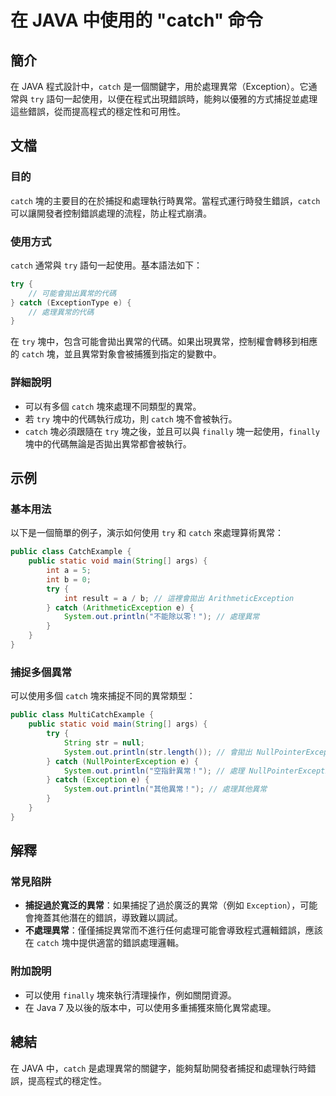 <!--
Meta Description: # 在 JAVA 中使用的 "catch" 命令 ## 簡介 在 JAVA 程式設計中，`catch` 是一個關鍵字，用於處理異常（Exception）。它通常與 `try` 語句一起使用，以便在程式出現錯誤時，能夠以優雅的方式捕捉並處理這些錯誤，從而提高程式的穩定性和可用性。 ## 文檔 ### ...
Meta Keywords: catch, try, java, public, system
-->

# 在 JAVA 中使用的 "catch" 命令

## 簡介
在 JAVA 程式設計中，`catch` 是一個關鍵字，用於處理異常（Exception）。它通常與 `try` 語句一起使用，以便在程式出現錯誤時，能夠以優雅的方式捕捉並處理這些錯誤，從而提高程式的穩定性和可用性。

## 文檔
### 目的
`catch` 塊的主要目的在於捕捉和處理執行時異常。當程式運行時發生錯誤，`catch` 可以讓開發者控制錯誤處理的流程，防止程式崩潰。

### 使用方式
`catch` 通常與 `try` 語句一起使用。基本語法如下：

```java
try {
    // 可能會拋出異常的代碼
} catch (ExceptionType e) {
    // 處理異常的代碼
}
```

在 `try` 塊中，包含可能會拋出異常的代碼。如果出現異常，控制權會轉移到相應的 `catch` 塊，並且異常對象會被捕獲到指定的變數中。

### 詳細說明
- 可以有多個 `catch` 塊來處理不同類型的異常。
- 若 `try` 塊中的代碼執行成功，則 `catch` 塊不會被執行。
- `catch` 塊必須跟隨在 `try` 塊之後，並且可以與 `finally` 塊一起使用，`finally` 塊中的代碼無論是否拋出異常都會被執行。

## 示例
### 基本用法
以下是一個簡單的例子，演示如何使用 `try` 和 `catch` 來處理算術異常：

```java
public class CatchExample {
    public static void main(String[] args) {
        int a = 5;
        int b = 0;
        try {
            int result = a / b; // 這裡會拋出 ArithmeticException
        } catch (ArithmeticException e) {
            System.out.println("不能除以零！"); // 處理異常
        }
    }
}
```

### 捕捉多個異常
可以使用多個 `catch` 塊來捕捉不同的異常類型：

```java
public class MultiCatchExample {
    public static void main(String[] args) {
        try {
            String str = null;
            System.out.println(str.length()); // 會拋出 NullPointerException
        } catch (NullPointerException e) {
            System.out.println("空指針異常！"); // 處理 NullPointerException
        } catch (Exception e) {
            System.out.println("其他異常！"); // 處理其他異常
        }
    }
}
```

## 解釋
### 常見陷阱
- **捕捉過於寬泛的異常**：如果捕捉了過於廣泛的異常（例如 `Exception`），可能會掩蓋其他潛在的錯誤，導致難以調試。
- **不處理異常**：僅僅捕捉異常而不進行任何處理可能會導致程式邏輯錯誤，應該在 `catch` 塊中提供適當的錯誤處理邏輯。

### 附加說明
- 可以使用 `finally` 塊來執行清理操作，例如關閉資源。
- 在 Java 7 及以後的版本中，可以使用多重捕獲來簡化異常處理。

## 總結
在 JAVA 中，`catch` 是處理異常的關鍵字，能夠幫助開發者捕捉和處理執行時錯誤，提高程式的穩定性。